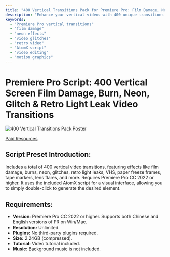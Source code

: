 ```yaml
---
title: "400 Vertical Transitions Pack for Premiere Pro: Film Damage, Neon & Glitch Effects"
description: "Enhance your vertical videos with 400 unique transitions for Premiere Pro. Explore film damage, neon glows, glitches, retro light leaks, and more. Easy to use with AtomX. No plugins needed."
keywords: 
  - "Premiere Pro vertical transitions"
  - "film damage"
  - "neon effects"
  - "video glitches"
  - "retro video"
  - "AtomX script"
  - "video editing"
  - "motion graphics"
---
```


# Premiere Pro Script: 400 Vertical Screen Film Damage, Burn, Neon, Glitch & Retro Light Leak Video Transitions

![400 Vertical Transitions Pack Poster](/img/VFX-Grace-Corals-Collection.jpg)

[Paid Resources](https://wa.me/8613237610083)


## Script Preset Introduction:

Includes a total of 400 vertical video transitions, featuring effects like film damage, burns, neon, glitches, retro light leaks, VHS, paper freeze frames, tape markers, lens flares, and more. Requires Premiere Pro CC 2022 or higher. It uses the included AtomX script for a visual interface, allowing you to simply double-click to generate the desired element.

## Requirements:

*   **Version:** Premiere Pro CC 2022 or higher. Supports both Chinese and English versions of PR on Win/Mac.
*   **Resolution:** Unlimited.
*   **Plugins:** No third-party plugins required.
*   **Size:** 2.24GB (compressed).
*   **Tutorial:** Video tutorial included.
*   **Music:** Background music is not included.
